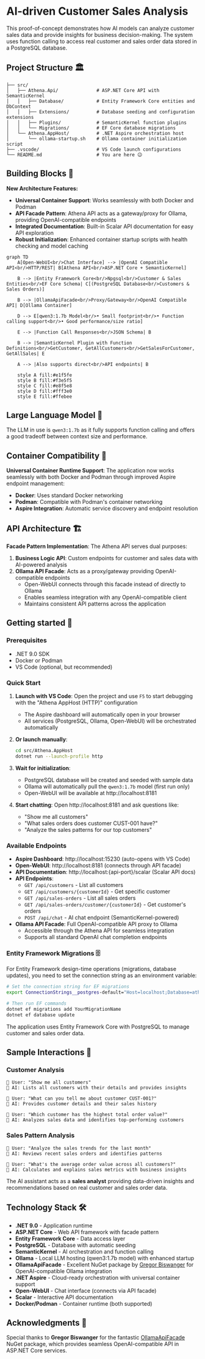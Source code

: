 # AI-driven Customer Sales Analysis

This proof-of-concept demonstrates how AI models can analyze customer sales data and provide insights for business decision-making. The system uses function calling to access real customer and sales order data stored in a PostgreSQL database.

## Project Structure 🏛️
```
├── src/
│   ├── Athena.Api/              # ASP.NET Core API with SemanticKernel
│   │   ├── Database/            # Entity Framework Core entities and DbContext
│   │   ├── Extensions/          # Database seeding and configuration extensions  
│   │   ├── Plugins/             # SemanticKernel function plugins
│   │   └── Migrations/          # EF Core database migrations
│   └── Athena.AppHost/          # .NET Aspire orchestration host
│       └── ollama-startup.sh    # Ollama container initialization script
├── .vscode/                     # VS Code launch configurations
└── README.md                    # You are here 😉
```

## Building Blocks 🏢

**New Architecture Features:**
- **Universal Container Support**: Works seamlessly with both Docker and Podman
- **API Facade Pattern**: Athena API acts as a gateway/proxy for Ollama, providing OpenAI-compatible endpoints
- **Integrated Documentation**: Built-in Scalar API documentation for easy API exploration
- **Robust Initialization**: Enhanced container startup scripts with health checking and model caching

```mermaid
graph TD
    A[Open-WebUI<br/>Chat Interface] --> |OpenAI Compatible API<br/>HTTP/REST| B[Athena API<br/>ASP.NET Core + SemanticKernel]
    
    B --> |Entity Framework Core<br/>Npgsql<br/>Customer & Sales Entities<br/>EF Core Schema| C[(PostgreSQL Database<br/>Customers & Sales Orders)]
    
    B --> |OllamaApiFacade<br/>Proxy/Gateway<br/>OpenAI Compatible API| D[Ollama Container]
    
    D --> E[qwen3:1.7b Model<br/>• Small footprint<br/>• Function calling support<br/>• Good performance/size ratio]
    
    E --> |Function Call Responses<br/>JSON Schema| B
    
    B --> |SemanticKernel Plugin with Function Definitions<br/>GetCustomer, GetAllCustomers<br/>GetSalesForCustomer, GetAllSales| E
    
    A --> |Also supports direct<br/>API endpoints| B
    
    style A fill:#e1f5fe
    style B fill:#f3e5f5
    style C fill:#e8f5e8
    style D fill:#fff3e0
    style E fill:#ffebee
```

## Large Language Model 🧠

The LLM in use is `qwen3:1.7b` as it fully supports function calling and offers a good tradeoff between context size and performance.

## Container Compatibility 🐳

**Universal Container Runtime Support**: The application now works seamlessly with both Docker and Podman through improved Aspire endpoint management:
- **Docker**: Uses standard Docker networking
- **Podman**: Compatible with Podman's container networking
- **Aspire Integration**: Automatic service discovery and endpoint resolution

## API Architecture 🏗️

**Facade Pattern Implementation**: The Athena API serves dual purposes:
1. **Business Logic API**: Custom endpoints for customer and sales data with AI-powered analysis
2. **Ollama API Facade**: Acts as a proxy/gateway providing OpenAI-compatible endpoints
   - Open-WebUI connects through this facade instead of directly to Ollama
   - Enables seamless integration with any OpenAI-compatible client
   - Maintains consistent API patterns across the application

## Getting started 🚀

### Prerequisites
- .NET 9.0 SDK
- Docker or Podman
- VS Code (optional, but recommended)

### Quick Start
1. **Launch with VS Code**: Open the project and use `F5` to start debugging with the "Athena AppHost (HTTP)" configuration
   - The Aspire dashboard will automatically open in your browser
   - All services (PostgreSQL, Ollama, Open-WebUI) will be orchestrated automatically

2. **Or launch manually**:
   ```bash
   cd src/Athena.AppHost
   dotnet run --launch-profile http
   ```

3. **Wait for initialization**:
   - PostgreSQL database will be created and seeded with sample data
   - Ollama will automatically pull the `qwen3:1.7b` model (first run only)
   - Open-WebUI will be available at http://localhost:8181

4. **Start chatting**: Open http://localhost:8181 and ask questions like:
   - "Show me all customers"
   - "What sales orders does customer CUST-001 have?"
   - "Analyze the sales patterns for our top customers"

### Available Endpoints
- **Aspire Dashboard**: http://localhost:15230 (auto-opens with VS Code)
- **Open-WebUI**: http://localhost:8181 (connects through API facade)
- **API Documentation**: http://localhost:{api-port}/scalar (Scalar API docs)
- **API Endpoints**:
  - `GET /api/customers` - List all customers
  - `GET /api/customers/{customerId}` - Get specific customer
  - `GET /api/sales-orders` - List all sales orders
  - `GET /api/sales-orders/customer/{customerId}` - Get customer's orders
  - `POST /api/chat` - AI chat endpoint (SemanticKernel-powered)
- **Ollama API Facade**: Full OpenAI-compatible API proxy to Ollama
  - Accessible through the Athena API for seamless integration
  - Supports all standard OpenAI chat completion endpoints

### Entity Framework Migrations 🗄️

For Entity Framework design-time operations (migrations, database updates), you need to set the connection string as an environment variable:

```bash
# Set the connection string for EF migrations
export ConnectionStrings__postgres-default="Host=localhost;Database=athena;Username=postgres;Password=postgres"

# Then run EF commands
dotnet ef migrations add YourMigrationName
dotnet ef database update
```

The application uses Entity Framework Core with PostgreSQL to manage customer and sales order data.

## Sample Interactions 💬

### Customer Analysis
```
👤 User: "Show me all customers"
🤖 AI: Lists all customers with their details and provides insights

👤 User: "What can you tell me about customer CUST-001?"
🤖 AI: Provides customer details and their sales history

👤 User: "Which customer has the highest total order value?"
🤖 AI: Analyzes sales data and identifies top-performing customers
```

### Sales Pattern Analysis
```
👤 User: "Analyze the sales trends for the last month"
🤖 AI: Reviews recent sales orders and identifies patterns

👤 User: "What's the average order value across all customers?"
🤖 AI: Calculates and explains sales metrics with business insights
```

The AI assistant acts as a **sales analyst** providing data-driven insights and recommendations based on real customer and sales order data.

## Technology Stack 🛠️

- **.NET 9.0** - Application runtime
- **ASP.NET Core** - Web API framework with facade pattern
- **Entity Framework Core** - Data access layer
- **PostgreSQL** - Database with automatic seeding
- **SemanticKernel** - AI orchestration and function calling
- **Ollama** - Local LLM hosting (qwen3:1.7b model) with enhanced startup
- **OllamaApiFacade** - Excellent NuGet package by [Gregor Biswanger](https://github.com/biegehydra/OllamaApiFacade) for OpenAI-compatible Ollama integration
- **.NET Aspire** - Cloud-ready orchestration with universal container support
- **Open-WebUI** - Chat interface (connects via API facade)
- **Scalar** - Interactive API documentation
- **Docker/Podman** - Container runtime (both supported)

## Acknowledgments 🙏

Special thanks to **Gregor Biswanger** for the fantastic [OllamaApiFacade](https://www.nuget.org/packages/OllamaApiFacade/) NuGet package, which provides seamless OpenAI-compatible API in ASP.NET Core services.
